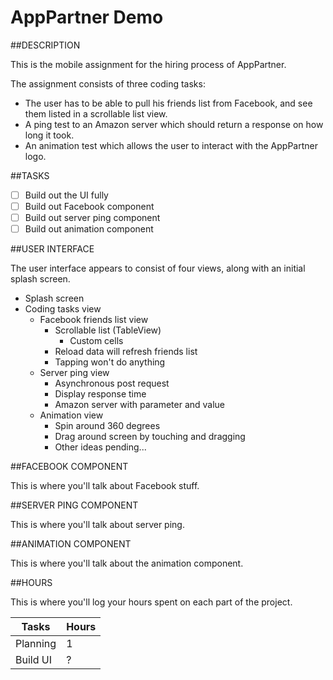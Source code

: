AppPartner Demo
================

##DESCRIPTION

This is the mobile assignment for the hiring process of AppPartner.

The assignment consists of three coding tasks:

- The user has to be able to pull his friends list from Facebook, and see them listed in a scrollable list view.
- A ping test to an Amazon server which should return a response on how long it took.
- An animation test which allows the user to interact with the AppPartner logo.

##TASKS

- [ ] Build out the UI fully
- [ ] Build out Facebook component
- [ ] Build out server ping component
- [ ] Build out animation component

##USER INTERFACE

The user interface appears to consist of four views, along with an initial splash screen.

- Splash screen
- Coding tasks view
  - Facebook friends list view
    - Scrollable list (TableView)
      - Custom cells
    - Reload data will refresh friends list
    - Tapping won't do anything
  - Server ping view
    - Asynchronous post request
    - Display response time
    - Amazon server with parameter and value
  - Animation view
    - Spin around 360 degrees
    - Drag around screen by touching and dragging
    - Other ideas pending...


##FACEBOOK COMPONENT

This is where you'll talk about Facebook stuff.

##SERVER PING COMPONENT

This is where you'll talk about server ping.

##ANIMATION COMPONENT

This is where you'll talk about the animation component.

##HOURS

This is where you'll log your hours spent on each part of the project.

Tasks | Hours
----- | -----
Planning | 1
Build UI | ?
